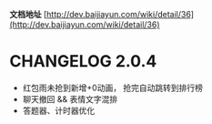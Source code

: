 **文档地址** [http://dev.baijiayun.com/wiki/detail/36](http://dev.baijiayun.com/wiki/detail/36)

CHANGELOG 2.0.4
==============
- 红包雨未抢到新增+0动画， 抢完自动跳转到排行榜
- 聊天撤回 && 表情文字混排
- 答题器、计时器优化